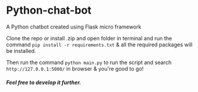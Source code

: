 # Python-chat-bot
A Python chatbot created using Flask micro framework

Clone the repo or install .zip and open folder in terminal and run the command ```pip install -r requirements.txt``` & all the required packages will be installed.

Then run the command ```python main.py``` to run the script and search ```http://127.0.0.1:5000/``` in browser & you're good to go!

##### Feel free to develop it further.
